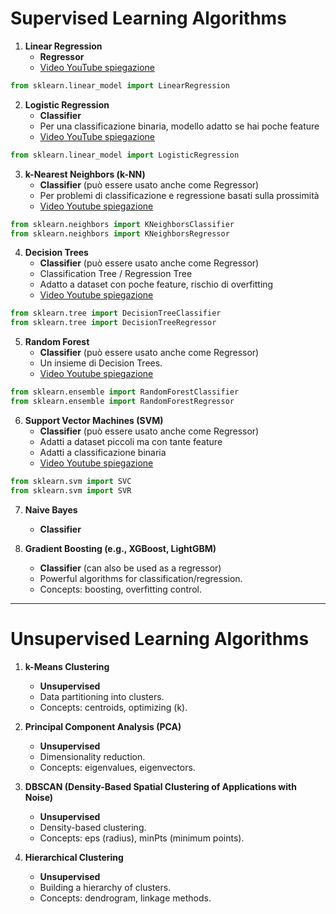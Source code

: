 # Supervised Learning Algorithms

1. **Linear Regression**
   - **Regressor**
   - [Video YouTube spiegazione](https://youtu.be/CtsRRUddV2s?si=ufTa0_heV82pWy5G)
```python
from sklearn.linear_model import LinearRegression
```

2. **Logistic Regression**
   - **Classifier**
   - Per una classificazione binaria, modello adatto se hai poche feature
   - [Video YouTube spiegazione](https://youtu.be/yIYKR4sgzI8?si=5hBf0Q403QVrUFq9)
```python
from sklearn.linear_model import LogisticRegression
```

3. **k-Nearest Neighbors (k-NN)**
   - **Classifier** (può essere usato anche come Regressor)
   - Per problemi di classificazione e regressione basati sulla prossimità
   - [Video Youtube spiegazione](https://youtu.be/HVXime0nQeI?si=91PhjpdGTl0c4S7H)
```python
from sklearn.neighbors import KNeighborsClassifier
from sklearn.neighbors import KNeighborsRegressor
```

4. **Decision Trees**
   - **Classifier** (può essere usato anche come Regressor)
   - Classification Tree / Regression Tree
   - Adatto a dataset con poche feature, rischio di overfitting
   - [Video Youtube spiegazione](https://youtu.be/JcI5E2Ng6r4?si=StBDYKgwCNZYBZfY)
```python
from sklearn.tree import DecisionTreeClassifier
from sklearn.tree import DecisionTreeRegressor
```

5. **Random Forest**
   - **Classifier** (può essere usato anche come Regressor)
   - Un insieme di Decision Trees.
   - [Video Youtube spiegazione](https://youtu.be/v6VJ2RO66Ag?feature=shared)
```python
from sklearn.ensemble import RandomForestClassifier
from sklearn.ensemble import RandomForestRegressor
```

6. **Support Vector Machines (SVM)**
   - **Classifier** (può essere usato anche come Regressor)
   - Adatti a dataset piccoli ma con tante feature
   - Adatti a classificazione binaria 
   - [Video Youtube spiegazione](https://youtu.be/_YPScrckx28?si=g28PpybyZrDoZEhs)
```python
from sklearn.svm import SVC
from sklearn.svm import SVR
```

7. **Naive Bayes**
   - **Classifier**

8. **Gradient Boosting (e.g., XGBoost, LightGBM)**
   - **Classifier** (can also be used as a regressor)
   - Powerful algorithms for classification/regression.
   - Concepts: boosting, overfitting control.

---

# Unsupervised Learning Algorithms

1. **k-Means Clustering**
   - **Unsupervised**
   - Data partitioning into clusters.
   - Concepts: centroids, optimizing \(k\).

2. **Principal Component Analysis (PCA)**
   - **Unsupervised**
   - Dimensionality reduction.
   - Concepts: eigenvalues, eigenvectors.

3. **DBSCAN (Density-Based Spatial Clustering of Applications with Noise)**
   - **Unsupervised**
   - Density-based clustering.
   - Concepts: eps (radius), minPts (minimum points).

4. **Hierarchical Clustering**
   - **Unsupervised**
   - Building a hierarchy of clusters.
   - Concepts: dendrogram, linkage methods.